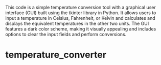 This code is a simple temperature conversion tool with a graphical user interface (GUI) built using the tkinter library in Python. It allows users to input a temperature in Celsius, Fahrenheit, or Kelvin and calculates and displays the equivalent temperatures in the other two units. The GUI features a dark color scheme, making it visually appealing and includes options to clear the input fields and perform conversions.
# temperature_converter
